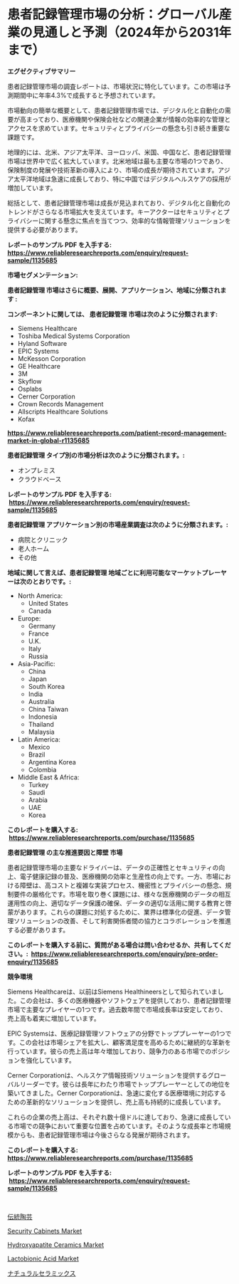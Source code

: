 <p><h1>患者記録管理市場の分析：グローバル産業の見通しと予測（2024年から2031年まで）</h1></p><p><strong>エグゼクティブサマリー</strong></p>
<p><p>患者記録管理市場の調査レポートは、市場状況に特化しています。この市場は予測期間中に年率4.3%で成長すると予想されています。</p><p>市場動向の簡単な概要として、患者記録管理市場では、デジタル化と自動化の需要が高まっており、医療機関や保険会社などの関連企業が情報の効率的な管理とアクセスを求めています。セキュリティとプライバシーの懸念も引き続き重要な課題です。</p><p>地理的には、北米、アジア太平洋、ヨーロッパ、米国、中国など、患者記録管理市場は世界中で広く拡大しています。北米地域は最も主要な市場の1つであり、保険制度の発展や技術革新の導入により、市場の成長が期待されています。アジア太平洋地域は急速に成長しており、特に中国ではデジタルヘルスケアの採用が増加しています。</p><p>総括として、患者記録管理市場は成長が見込まれており、デジタル化と自動化のトレンドがさらなる市場拡大を支えています。キーアクターはセキュリティとプライバシーに関する懸念に焦点を当てつつ、効率的な情報管理ソリューションを提供する必要があります。</p></p>
<p><strong>レポートのサンプル PDF を入手する: <a href="https://www.reliableresearchreports.com/enquiry/request-sample/1135685">https://www.reliableresearchreports.com/enquiry/request-sample/1135685</a></strong></p>
<p><strong>市場セグメンテーション:</strong></p>
<p><strong> 患者記録管理 市場はさらに概要、展開、アプリケーション、地域に分類されます :</strong></p>
<p><strong>コンポーネントに関しては、 患者記録管理 市場は次のように分類されます: &nbsp;</strong></p>
<p><ul><li>Siemens Healthcare</li><li>Toshiba Medical Systems Corporation</li><li>Hyland Software</li><li>EPIC Systems</li><li>McKesson Corporation</li><li>GE Healthcare</li><li>3M</li><li>Skyflow</li><li>Osplabs</li><li>Cerner Corporation</li><li>Crown Records Management</li><li>Allscripts Healthcare Solutions</li><li>Kofax</li></ul></p>
<p><strong><a href="https://www.reliableresearchreports.com/patient-record-management-market-in-global-r1135685">https://www.reliableresearchreports.com/patient-record-management-market-in-global-r1135685</a></strong></p>
<p><strong> 患者記録管理 タイプ別の市場分析は次のように分類されます。:</strong></p>
<p><ul><li>オンプレミス</li><li>クラウドベース</li></ul></p>
<p><strong>レポートのサンプル PDF を入手する: &nbsp;<a href="https://www.reliableresearchreports.com/enquiry/request-sample/1135685">https://www.reliableresearchreports.com/enquiry/request-sample/1135685</a></strong></p>
<p><strong> 患者記録管理 アプリケーション別の市場産業調査は次のように分類されます。:</strong></p>
<p><ul><li>病院とクリニック</li><li>老人ホーム</li><li>その他</li></ul></p>
<p><strong>地域に関して言えば、患者記録管理 地域ごとに利用可能なマーケットプレーヤーは次のとおりです。:</strong></p>
<p><ul>
    <li>
        North America:
        <ul>
            <li>United States</li>
            <li>Canada</li>
        </ul>
    </li>
    <li>
        Europe:
        <ul>
            <li>Germany</li>
            <li>France</li>
            <li>U.K.</li>
            <li>Italy</li>
            <li>Russia</li>
        </ul>
    </li>
    <li>
        Asia-Pacific:
        <ul>
            <li>China</li>
            <li>Japan</li>
            <li>South Korea</li>
            <li>India</li>
            <li>Australia</li>
            <li>China Taiwan</li>
            <li>Indonesia</li>
            <li>Thailand</li>
            <li>Malaysia</li>
        </ul>
    </li>
    <li>
        Latin America:
        <ul>
            <li>Mexico</li>
            <li>Brazil</li>
            <li>Argentina Korea</li>
            <li>Colombia</li>
        </ul>
    </li>
    <li>
        Middle East & Africa:
        <ul>
            <li>Turkey</li>
            <li>Saudi</li>
            <li>Arabia</li>
            <li>UAE</li>
            <li>Korea</li>
        </ul>
    </li>
    </ul></p>
<p><strong>このレポートを購入する: &nbsp;<a href="https://www.reliableresearchreports.com/purchase/1135685">https://www.reliableresearchreports.com/purchase/1135685</a></strong></p>
<p><strong>患者記録管理 の主な推進要因と障壁 市場</strong></p>
<p><p>患者記録管理市場の主要なドライバーは、データの正確性とセキュリティの向上、電子健康記録の普及、医療機関の効率と生産性の向上です。一方、市場における障壁は、高コストと複雑な実装プロセス、機密性とプライバシーの懸念、規制要件の厳格化です。市場を取り巻く課題には、様々な医療機関のデータの相互運用性の向上、適切なデータ保護の確保、データの適切な活用に関する教育と啓蒙があります。これらの課題に対処するために、業界は標準化の促進、データ管理ソリューションの改善、そして利害関係者間の協力とコラボレーションを推進する必要があります。</p></p>
<p><strong>このレポートを購入する前に、質問がある場合は問い合わせるか、共有してください。:&nbsp; <a href="https://www.reliableresearchreports.com/enquiry/pre-order-enquiry/1135685">https://www.reliableresearchreports.com/enquiry/pre-order-enquiry/1135685</a></strong></p>
<p><strong>競争環境</strong></p>
<p><p>Siemens Healthcareは、以前はSiemens Healthineersとして知られていました。この会社は、多くの医療機器やソフトウェアを提供しており、患者記録管理市場で主要なプレイヤーの1つです。過去数年間で市場成長率は安定しており、売上高も着実に増加しています。</p><p>EPIC Systemsは、医療記録管理ソフトウェアの分野でトッププレーヤーの1つです。この会社は市場シェアを拡大し、顧客満足度を高めるために継続的な革新を行っています。彼らの売上高は年々増加しており、競争力のある市場でのポジションを強化しています。</p><p>Cerner Corporationは、ヘルスケア情報技術ソリューションを提供するグローバルリーダーです。彼らは長年にわたり市場でトッププレーヤーとしての地位を築いてきました。Cerner Corporationは、急速に変化する医療環境に対応するための革新的なソリューションを提供し、売上高も持続的に成長しています。</p><p>これらの企業の売上高は、それぞれ数十億ドルに達しており、急速に成長している市場での競争において重要な位置を占めています。そのような成長率と市場規模からも、患者記録管理市場は今後さらなる発展が期待されます。</p></p>
<p><strong>このレポートを購入する: &nbsp; <a href="https://www.reliableresearchreports.com/purchase/1135685">https://www.reliableresearchreports.com/purchase/1135685</a></strong></p>
<p><strong>レポートのサンプル PDF を入手する: &nbsp;<a href="https://www.reliableresearchreports.com/enquiry/request-sample/1135685">https://www.reliableresearchreports.com/enquiry/request-sample/1135685</a></strong><strong></strong></p>
<p>&nbsp;</p>
<p><p><a href="https://github.com/dzy793153605/Market-Research-Report-List-1/blob/main/983353626634.md">伝統陶芸</a></p><p><a href="https://github.com/lubmix/Market-Research-Report-List-2/blob/main/security-cabinets-market.md">Security Cabinets Market</a></p><p><a href="https://www.linkedin.com/pulse/hydroxyapatite-ceramics-market-size-furnishes-valuable-information-paiac?trackingId=rMC9kIyZ4%2BtXqX1j200SCw%3D%3D">Hydroxyapatite Ceramics Market</a></p><p><a href="https://www.linkedin.com/pulse/lactobionic-acid-market-size-examines-its-scope-primary-focus-cxh6c?trackingId=9zWJlhGRGhaDpB%2FyNlTTmg%3D%3D">Lactobionic Acid Market</a></p><p><a href="https://github.com/EthanMorar2011/Market-Research-Report-List-1/blob/main/521010826635.md">ナチュラルセラミックス</a></p></p>